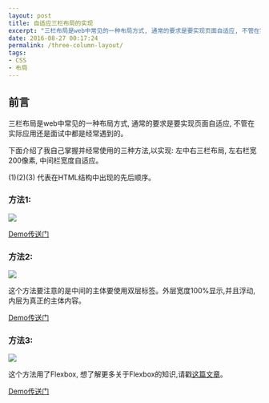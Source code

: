 ```yaml
---
layout: post
title: 自适应三栏布局的实现
excerpt: "三栏布局是web中常见的一种布局方式, 通常的要求是要实现页面自适应, 不管在实际应用还是面试中都是经常遇到的,本文介绍了我自己掌握并经常使用的三种方法。"
date: 2016-08-27 00:17:24
permalink: /three-column-layout/
tags:
- CSS
- 布局
---
```


## 前言

三栏布局是web中常见的一种布局方式, 通常的要求是要实现页面自适应, 不管在实际应用还是面试中都是经常遇到的。

下面介绍了我自己掌握并经常使用的三种方法,以实现: 左中右三栏布局, 左右栏宽200像素, 中间栏宽度自适应。

(1)(2)(3) 代表在HTML结构中出现的先后顺序。

### 方法1:

![](http://ocd7f3wcw.bkt.clouddn.com/Screen%20Shot%202016-08-28%20at%202.13.48%20PM.png)

[Demo传送门](http://codepen.io/lancebiu/pen/RRXLEE)

### 方法2:

![](http://ocd7f3wcw.bkt.clouddn.com/Screen%20Shot%202016-08-28%20at%202.13.15%20PM.png)

这个方法要注意的是中间的主体要使用双层标签。外层宽度100%显示,并且浮动,内层为真正的主体内容。

[Demo传送门](http://codepen.io/lancebiu/pen/EyqwBo)

### 方法3:

![](http://ocd7f3wcw.bkt.clouddn.com/Screen%20Shot%202016-08-28%20at%202.52.05%20PM.png)

这个方法用了Flexbox, 想了解更多关于Flexbox的知识,请戳[这篇文章](https://css-tricks.com/snippets/css/a-guide-to-flexbox/)。

[Demo传送门](http://codepen.io/lancebiu/pen/GqVONK)